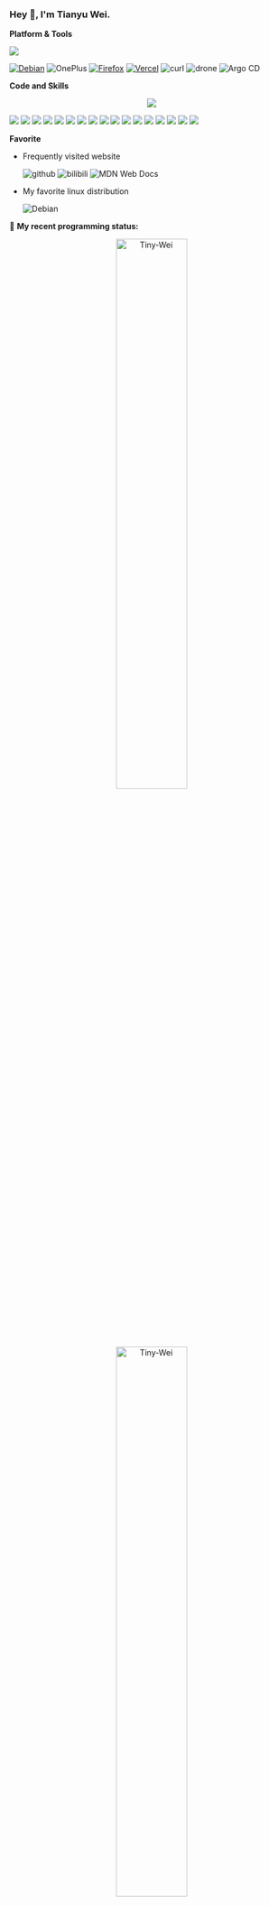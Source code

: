 ### Hey 👋, I'm Tianyu Wei.

**Platform & Tools**

[![](https://img.shields.io/badge/Editor-Visual%20Studio%20Code-007ACC?style=flat-square&logo=visual-studio-code&logoColor=ffffff)](https://code.visualstudio.com/)

[![Debian](https://img.shields.io/badge/Debian%20GNU%2FLinux-d70a53?style=for-the-badge&logo=debian&logoColor=fff)](https://debian.org/)
![OnePlus](https://img.shields.io/badge/OnePlus-F5010C.svg?style=for-the-badge&logo=oneplus&logoColor=white)
[![Firefox](https://img.shields.io/badge/FireFox-fb4141?style=for-the-badge&logo=Firefox-Browser&logoColor=ffffff)](https://www.mozilla.org/zh-CN/firefox/)
[![Vercel](https://img.shields.io/badge/Vercel-000000.svg?style=for-the-badge&logo=vercel&logoColor=white)](https://vercel.com/)
![curl](https://img.shields.io/badge/curl-073551.svg?style=for-the-badge&logo=curl&logoColor=white)
![drone](https://img.shields.io/badge/drone-2babe3.svg?style=for-the-badge&logo=drone&logoColor=white)
![Argo CD](https://img.shields.io/badge/Argo%20CD-EF7B4D.svg?style=for-the-badge&logo=argo&logoColor=white)

**Code and Skills**  
<p align="center">
  <a href="https://skillicons.dev">
    <img src="https://skillicons.dev/icons?i=go,rust,html,css,js,threejs,py,vscode,vim,md,git,nginx,grafana,prometheus,linux,debian,kali,docker,kubernetes,openstack,terraform,ansible,bash,cloudflare,github,githubactions,redis" />
  </a>
</p>

[![](https://img.shields.io/badge/WireGuard-88171A?style=flat-square&logo=wireguard&logoColor=ffffff)](https://www.wireguard.com/)
[![](https://img.shields.io/badge/Kubernetes-326CE5?style=flat-square&logo=kubernetes&logoColor=ffffff)](https://kubernetes.io/)
[![](https://img.shields.io/badge/Docker-2496ED?style=flat-square&logo=docker&logoColor=ffffff)](https://www.docker.com/)
[![](https://img.shields.io/badge/Openstack-d61933?style=flat-square&logo=openstack&logoColor=ffffff)](https://www.openstack.org/)
[![](https://img.shields.io/badge/Prometheus-E6522C?style=flat-square&logo=prometheus&logoColor=ffffff)](https://prometheus.io/)
[![](https://img.shields.io/badge/Grafana-F46800?style=flat-square&logo=grafana&logoColor=ffffff)](https://grafana.com/)
[![](https://img.shields.io/badge/Harbor-60B932?style=flat-square&logo=harbor&logoColor=ffffff)](https://goharbor.io/)
[![](https://img.shields.io/badge/Hexo-0E83CD?style=flat-square&logo=hexo&logoColor=ffffff)](https://hexo.io/)
[![](https://img.shields.io/badge/Linux-Fcc624?style=flat-square&logo=linux&logoColor=ffffff)](https://www.linux.org/)
[![](https://img.shields.io/badge/Nginx-269539?style=flat-square&logo=nginx&logoColor=ffffff)](https://nginx.org/)
[![](https://img.shields.io/badge/GitHub%20Actions-2088FF?style=flat-square&logo=github-actions&logoColor=ffffff)](https://github.com/features/actions)
[![](https://img.shields.io/badge/Golang-00ADD8?style=flat-square&logo=go&logoColor=ffffff)](https://golang.org/)
[![](https://img.shields.io/badge/Ceph-EF5C55?style=flat-square&logo=ceph&logoColor=ffffff)](https://ceph.io/)
[![](https://img.shields.io/badge/Terraform-844FBA?style=flat-square&logo=terraform&logoColor=ffffff)](https://www.terraform.io/)
[![](https://img.shields.io/badge/Ansible-EE0000?style=flat-square&logo=ansible&logoColor=ffffff)](https://www.ansible.com/)
[![](https://img.shields.io/badge/Markdown-black?style=flat-square&logo=markdown&logoColor=ffffff)](https://www.markdownguide.org/)
[![](https://img.shields.io/badge/Toml-9C4121?style=flat-square&logo=toml&logoColor=ffffff)](https://www.toml.io/)

**Favorite**
- Frequently visited website

  ![github](https://img.shields.io/badge/github-%23000000.svg?style=for-the-badge&logo=github&logoColor=white)
  ![bilibili](https://img.shields.io/badge/bilibili-%2300A1D6.svg?style=for-the-badge&logo=bilibili&logoColor=white)
  ![MDN Web Docs](https://img.shields.io/badge/mdnwebdocs-000000.svg?style=for-the-badge&logo=mdnwebdocs&logoColor=white)

- My favorite linux distribution

  ![Debian](https://skillicons.dev/icons?i=debian)

🤔 **My recent programming status:**

<p align="center">
  <img src="https://github-readme-stats.vercel.app/api?username=Tiny-Wei&show_icons=true&theme=react" alt="Tiny-Wei" width=50% />
</p>
<p align="center">
  <img src="https://github-readme-streak-stats.herokuapp.com/?user=Tiny-Wei&theme=react" alt="Tiny-Wei" width=50% />
</p>
